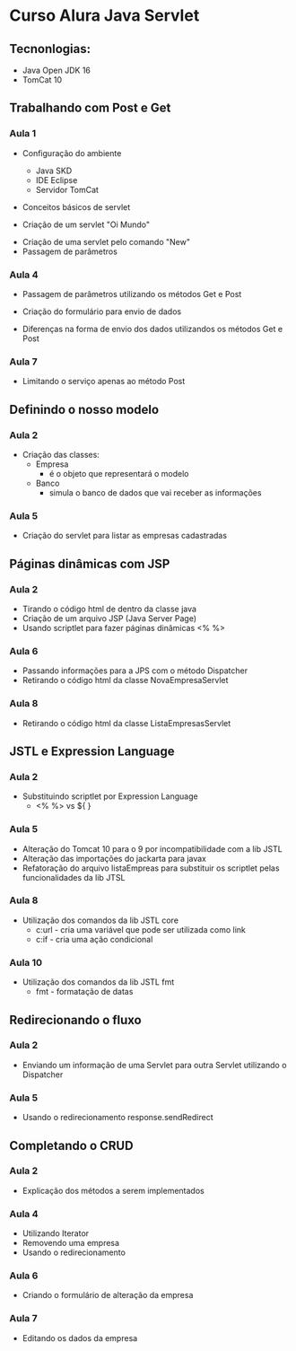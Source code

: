 # Curso Alura Java Servlet
## Tecnonlogias:

- Java Open JDK 16
- TomCat 10

## Trabalhando com Post e Get

### Aula 1

- Configuração do ambiente
  - Java SKD
  - IDE Eclipse
  - Servidor TomCat

- Conceitos básicos de servlet
- Criação de um servlet "Oi Mundo"

* Criação de uma servlet pelo comando "New"
* Passagem de parâmetros

### Aula 4

* Passagem de parâmetros utilizando os métodos Get e Post

* Criação do formulário para envio de dados

* Diferenças na forma de envio dos dados utilizandos os métodos Get e Post

### Aula 7

* Limitando o serviço apenas ao método Post



## Definindo o nosso modelo

### Aula 2

* Criação das classes:
  * Empresa
    * é o objeto que representará o modelo
  * Banco
    * simula o banco de dados que vai receber as informações

### Aula 5

* Criação do servlet para listar as empresas cadastradas

## Páginas dinâmicas com JSP

### Aula 2

* Tirando o código html de dentro da classe java
* Criação de um arquivo JSP (Java Server Page)
* Usando scriptlet para fazer páginas dinâmicas  <% %>

### Aula 6

* Passando informações para a JPS com o método Dispatcher
* Retirando o código html da classe NovaEmpresaServlet

### Aula 8

* Retirando o código html da classe ListaEmpresasServlet

## JSTL e Expression Language

### Aula 2

* Substituindo scriptlet por Expression Language
  * <% %> vs ${ }

### Aula 5

* Alteração do Tomcat 10 para o 9 por incompatibilidade com a lib JSTL
* Alteração das importações do jackarta para javax
* Refatoração do arquivo listaEmpreas para substituir os scriptlet pelas funcionalidades da lib JTSL

### Aula 8

* Utilização dos comandos da lib JSTL core
  * c:url - cria uma variável que pode ser utilizada como link
  * c:if - cria uma ação condicional

### Aula 10

* Utilização dos comandos da lib JSTL fmt
  * fmt - formatação de datas

## Redirecionando o fluxo

### Aula 2

* Enviando um informação de uma Servlet para outra Servlet utilizando o Dispatcher

### Aula 5

* Usando o redirecionamento response.sendRedirect

## Completando o CRUD

### Aula 2

* Explicação dos métodos a serem implementados

### Aula 4

* Utilizando Iterator
* Removendo uma empresa
* Usando o redirecionamento

### Aula 6

* Criando o formulário de alteração da empresa

### Aula 7

* Editando os dados da empresa